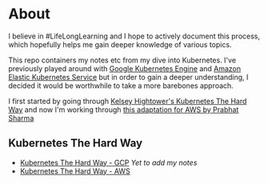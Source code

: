 # About

I believe in #LifeLongLearning and I hope to actively document this process, which hopefully helps me gain deeper knowledge of various topics. 

This repo containers my notes etc from my dive into Kubernetes. I've previously played around with [Google Kubernetes Engine](https://cloud.google.com/kubernetes-engine) and [Amazon Elastic Kubernetes Service](https://aws.amazon.com/eks) but in order to gain a deeper understanding, I decided it would be worthwhile to take a more barebones approach.

I first started by going through [Kelsey Hightower's Kubernetes The Hard Way](https://github.com/kelseyhightower/kubernetes-the-hard-way) and now I'm working through [this adaptation for AWS by Prabhat Sharma](https://github.com/prabhatsharma/kubernetes-the-hard-way-aws)

## Kubernetes The Hard Way

- [Kubernetes The Hard Way - GCP](docs/k8s-the-hard-way-gcp.md) *Yet to add my notes*
- [Kubernetes The Hard Way - AWS](docs/k8s-the-hard-way-aws.md)

